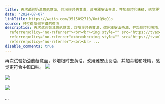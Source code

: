 ```yaml
---
title: 再次试验奶油蘑菇意面，炒培根时去黄油，改用雅安山茶油，并加蒜粒和味精，感觉更符合中国口味。 [图片][图片][图片]
date: '2024-07-07'
linkTitle: https://weibo.com/3515092710/OmtQ9qQJo
source: 种豆得瓜谢不谦的微博
description: 再次试验奶油蘑菇意面，炒培根时去黄油，改用雅安山茶油，并加蒜粒和味精，感觉更符合中国口味。 <img style="" src="https://tvax2.sinaimg.cn/large/d1840ee6gy1hrfohvmiovj20u00u0n3p.jpg"
  referrerpolicy="no-referrer"><br><br><img style="" src="https://tvax4.sinaimg.cn/large/d1840ee6gy1hrfoi1rgddj20u00u0n1x.jpg"
  referrerpolicy="no-referrer"><br><br><img style="" src="https://tvax1.sinaimg.cn/large/d1840ee6gy1hrfoibw73dj20u00u078x.jpg"
  referrerpolicy="no-referrer"><br><br> ...
disable_comments: true
---
```

再次试验奶油蘑菇意面，炒培根时去黄油，改用雅安山茶油，并加蒜粒和味精，感觉更符合中国口味。 <img style="" src="https://tvax2.sinaimg.cn/large/d1840ee6gy1hrfohvmiovj20u00u0n3p.jpg" referrerpolicy="no-referrer"><br><br><img style="" src="https://tvax4.sinaimg.cn/large/d1840ee6gy1hrfoi1rgddj20u00u0n1x.jpg" referrerpolicy="no-referrer"><br><br><img style="" src="https://tvax1.sinaimg.cn/large/d1840ee6gy1hrfoibw73dj20u00u078x.jpg" referrerpolicy="no-referrer"><br><br> ...